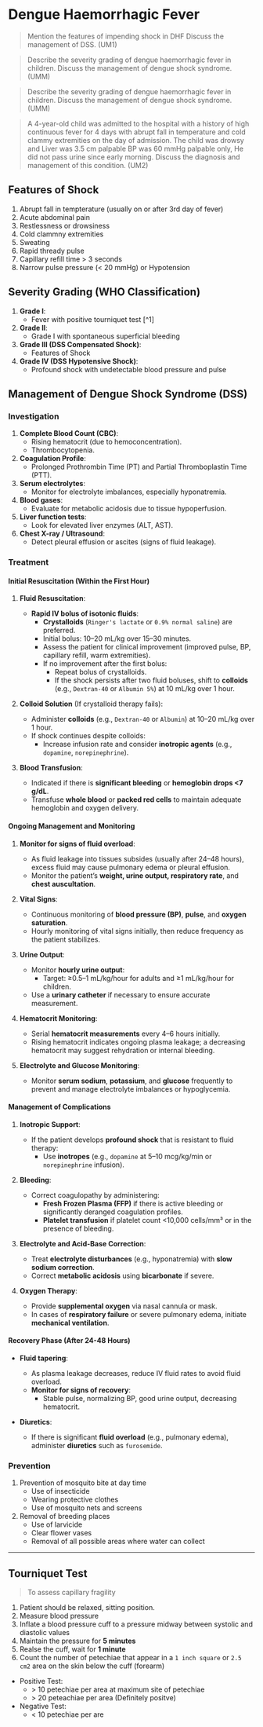 # Dengue Haemorrhagic Fever

> Mention the features of impending shock in DHF Discuss the management of DSS. (UM1)

> Describe the severity grading of dengue haemorrhagic fever in children. Discuss the management of dengue shock syndrome. (UMM)

> Describe the severity grading of dengue haemorrhagic fever in children. Discuss the management of dengue shock syndrome. (UMM)

> A 4-year-old child was admitted to the hospital with a history of high continuous fever for 4 days with abrupt fall in temperature and cold clammy extremities on the day of admission. The child was drowsy and Liver was 3.5 cm palpable BP was 60 mmHg palpable only, He did not pass urine since early morning. Discuss the diagnosis and management of this condition. (UM2)

## Features of Shock

1. Abrupt fall in tempterature (usually on or after 3rd day of fever)
2. Acute abdominal pain
3. Restlessness or drowsiness
4. Cold clammny extremities
5. Sweating
6. Rapid thready pulse
7. Capillary refill time > 3 seconds
8. Narrow pulse pressure (< 20 mmHg) or Hypotension

## Severity Grading (WHO Classification)

1. **Grade I**:
   - Fever with positive tourniquet test [^1]
2. **Grade II**:
   - Grade I with spontaneous superficial bleeding
3. **Grade III (DSS Compensated Shock)**:
   - Features of Shock
4. **Grade IV (DSS Hypotensive Shock)**:
   - Profound shock with undetectable blood pressure and pulse

## Management of Dengue Shock Syndrome (DSS)

### Investigation

1. **Complete Blood Count (CBC)**:
   - Rising hematocrit (due to hemoconcentration).
   - Thrombocytopenia.
2. **Coagulation Profile**:
   - Prolonged Prothrombin Time (PT) and Partial Thromboplastin Time (PTT).
3. **Serum electrolytes**:
   - Monitor for electrolyte imbalances, especially hyponatremia.
4. **Blood gases**:
   - Evaluate for metabolic acidosis due to tissue hypoperfusion.
5. **Liver function tests**:
   - Look for elevated liver enzymes (ALT, AST).
6. **Chest X-ray / Ultrasound**:
   - Detect pleural effusion or ascites (signs of fluid leakage).

### Treatment

#### Initial Resuscitation (Within the First Hour)

1. **Fluid Resuscitation**:

   - **Rapid IV bolus of isotonic fluids**:
     - **Crystalloids** (`Ringer's lactate` or `0.9% normal saline`) are preferred.
     - Initial bolus: 10–20 mL/kg over 15–30 minutes.
     - Assess the patient for clinical improvement (improved pulse, BP, capillary refill, warm extremities).
     - If no improvement after the first bolus:
       - Repeat bolus of crystalloids.
       - If the shock persists after two fluid boluses, shift to **colloids** (e.g., `Dextran-40` or `Albumin 5%`) at 10 mL/kg over 1 hour.

2. **Colloid Solution** (If crystalloid therapy fails):

   - Administer **colloids** (e.g., `Dextran-40` or `Albumin`) at 10–20 mL/kg over 1 hour.
   - If shock continues despite colloids:
     - Increase infusion rate and consider **inotropic agents** (e.g., `dopamine`, `norepinephrine`).

3. **Blood Transfusion**:
   - Indicated if there is **significant bleeding** or **hemoglobin drops <7 g/dL**.
   - Transfuse **whole blood** or **packed red cells** to maintain adequate hemoglobin and oxygen delivery.

#### Ongoing Management and Monitoring

1. **Monitor for signs of fluid overload**:

   - As fluid leakage into tissues subsides (usually after 24–48 hours), excess fluid may cause pulmonary edema or pleural effusion.
   - Monitor the patient’s **weight, urine output, respiratory rate**, and **chest auscultation**.

2. **Vital Signs**:

   - Continuous monitoring of **blood pressure (BP)**, **pulse**, and **oxygen saturation**.
   - Hourly monitoring of vital signs initially, then reduce frequency as the patient stabilizes.

3. **Urine Output**:

   - Monitor **hourly urine output**:
     - Target: ≥0.5–1 mL/kg/hour for adults and ≥1 mL/kg/hour for children.
   - Use a **urinary catheter** if necessary to ensure accurate measurement.

4. **Hematocrit Monitoring**:

   - Serial **hematocrit measurements** every 4–6 hours initially.
   - Rising hematocrit indicates ongoing plasma leakage; a decreasing hematocrit may suggest rehydration or internal bleeding.

5. **Electrolyte and Glucose Monitoring**:
   - Monitor **serum sodium**, **potassium**, and **glucose** frequently to prevent and manage electrolyte imbalances or hypoglycemia.

#### Management of Complications

1. **Inotropic Support**:

   - If the patient develops **profound shock** that is resistant to fluid therapy:
     - Use **inotropes** (e.g., `dopamine` at 5–10 mcg/kg/min or `norepinephrine` infusion).

2. **Bleeding**:

   - Correct coagulopathy by administering:
     - **Fresh Frozen Plasma (FFP)** if there is active bleeding or significantly deranged coagulation profiles.
     - **Platelet transfusion** if platelet count <10,000 cells/mm³ or in the presence of bleeding.

3. **Electrolyte and Acid-Base Correction**:

   - Treat **electrolyte disturbances** (e.g., hyponatremia) with **slow sodium correction**.
   - Correct **metabolic acidosis** using **bicarbonate** if severe.

4. **Oxygen Therapy**:
   - Provide **supplemental oxygen** via nasal cannula or mask.
   - In cases of **respiratory failure** or severe pulmonary edema, initiate **mechanical ventilation**.

#### Recovery Phase (After 24-48 Hours)

- **Fluid tapering**:

  - As plasma leakage decreases, reduce IV fluid rates to avoid fluid overload.
  - **Monitor for signs of recovery**:
    - Stable pulse, normalizing BP, good urine output, decreasing hematocrit.

- **Diuretics**:
  - If there is significant **fluid overload** (e.g., pulmonary edema), administer **diuretics** such as `furosemide`.

### Prevention

1. Prevention of mosquito bite at day time
   - Use of insecticide
   - Wearing protective clothes
   - Use of mosquito nets and screens
2. Removal of breeding places
   - Use of larvicide
   - Clear flower vases
   - Removal of all possible areas where water can collect

---

## Tourniquet Test

> To assess capillary fragility

1. Patient should be relaxed, sitting position.
2. Measure blood pressure
3. Inflate a blood pressure cuff to a pressure midway between systolic and diastolic values
4. Maintain the pressure for **5 minutes**
5. Realse the cuff, wait for **1 minute**
6. Count the number of petechiae that appear in a `1 inch square` or `2.5 cm2` area on the skin below the cuff (forearm)

- Positive Test:
  - \> 10 petechiae per area at maximum site of petechiae
  - \> 20 peteachiae per area (Definitely positve)
- Negative Test:
  - < 10 petechiae per are
